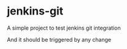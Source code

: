 # jenkins-git

A simple project to test jenkins git integration






And it should be triggered by any change


